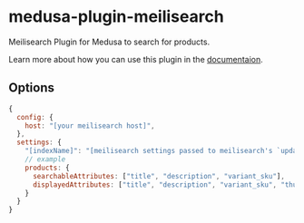# medusa-plugin-meilisearch

Meilisearch Plugin for Medusa to search for products.

Learn more about how you can use this plugin in the [documentaion](https://docs.medusajs.com/add-plugins/meilisearch).

## Options

```js
{
  config: {
    host: "[your meilisearch host]",
  },
  settings: {
    "[indexName]": "[meilisearch settings passed to meilisearch's `updateSettings()` method]"
    // example
    products: {
      searchableAttributes: ["title", "description", "variant_sku"],
      displayedAttributes: ["title", "description", "variant_sku", "thumbnail", "handle"],
    }
  }
}
```
